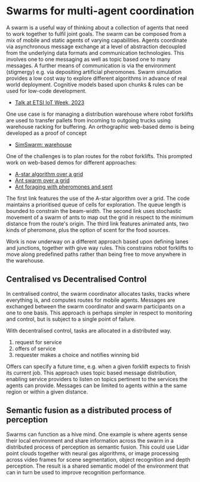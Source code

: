 # Swarms for multi-agent coordination
A swarm is a useful way of thinking about a collection of agents that need to work together to fulfil joint goals.  The swarm can be composed from a mix of mobile and static agents of varying capabilities. Agents coordinate via asynchronous message exchange at a level of abstraction decoupled from the underlying data formats and communication technologies.  This involves one to one messaging as well as topic based one to many messages.  A further means of communication is via the environment (stigmergy) e.g. via depositing artificial pheromones. Swarm simulation provides a low cost way to explore different algorithms in advance of real world deployment. Cognitive models based upon chunks & rules can be used for low-code development.

* [Talk at ETSI IoT Week, 2023](https://www.w3.org/2023/07-Raggett-SimSwarm.pdf)

One use case is for managing a distribution warehouse where robot forklifts are used to transfer pallets from incoming to outgoing trucks using warehouse racking for buffering. An orthographic web-based demo is being developed as a proof of concept

* [SimSwarm: warehouse](https://www.w3.org/Data/demos/chunks/warehouse/)

One of the challenges is to plan routes for the robot forklifts. This prompted work on web-based demos for different approaches:

* [A-star algorithm over a grid](https://www.w3.org/Data/demos/chunks/warehouse/search/)
* [Ant swarm over a grid](https://www.w3.org/Data/demos/chunks/warehouse/ants/)
* [Ant foraging with pheromones and sent](https://www.w3.org/Data/demos/foraging/)

The first link features the use of the A-star algorithm over a grid. The code maintains a prioritised queue of cells for exploration. The queue length is bounded to constrain the beam-width. The second link uses stochastic movement of a swarm of ants to map out the grid in respect to the minimum distance from the route's origin.  The third link features animated ants, two kinds of pheromone, plus the option of scent for the food sources.

Work is now underway on a different approach based upon defining lanes and junctions, together with give way rules. This constrains robot forklifts to move along predefined paths rather than being free to move anywhere in the warehouse.

## Centralised vs Decentralised Control

In centralised control, the swarm coordinator allocates tasks, tracks where everything is, and computes routes for mobile agents. Messages are exchanged between the swarm coordinator and swarm participants on a one to one basis. This approach is perhaps simpler in respect to monitoring and control, but is subject to a single point of failure.

With decentralised control, tasks are allocated in a distributed way.
1. request for service
2. offers of service
3. requester makes a choice and notifies winning bid

Offers can specify a future time, e.g. when a given forklift expects to finish its current job.  This approach uses topic based message distribution, enabling service providers to listen on topics pertinent to the services the agents can provide. Messages can be limited to agents within a the same region or within a given distance.

## Semantic fusion as a distributed process of perception

Swarms can function as a hive mind.  One example is where agents sense their local environment and share information across the swarm in a distributed process of perception as semantic fusion.  This could use Lidar point clouds together with neural gas algorithms, or image processing across video frames for scene segmentation, object recognition and depth perception. The result is a shared semantic model of the environment that can in turn be used to improve recognition performance.

